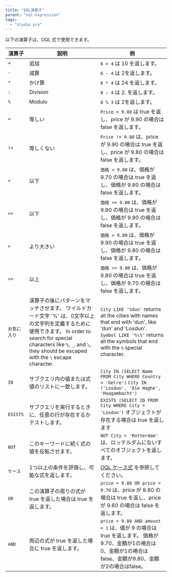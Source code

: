 ```yaml
---
title: "OQL演算子"
parent: "oql-expression"
tags:
  - "studio pro"
---
```



以下の演算子は、OQL 式で使用できます。

| 演算子      | 説明                                                                                                                                                                                     | 例                                                                                                                                                                                                  |
| -------- | -------------------------------------------------------------------------------------------------------------------------------------------------------------------------------------- | -------------------------------------------------------------------------------------------------------------------------------------------------------------------------------------------------- |
| `+`      | 追加                                                                                                                                                                                     | `6 + 4` は 10 を返します。                                                                                                                                                                                |
| `-`      | 減算                                                                                                                                                                                     | `6 - 4` は 2を返します。                                                                                                                                                                                  |
| `*`      | かけ算                                                                                                                                                                                    | `6 * 4` は 24 を返します。                                                                                                                                                                                |
| `:`      | Division                                                                                                                                                                               | `8 : 4` は 2. を返します。                                                                                                                                                                                |
| `%`      | Modulo                                                                                                                                                                                 | `8 % 3` は 2を返します。                                                                                                                                                                                  |
| `=`      | 等しい                                                                                                                                                                                    | `Price = 9.80` は true を返し、price が 9.90 の場合は false を返します。                                                                                                                                           |
| `!=`     | 等しくない                                                                                                                                                                                  | `Price != 9.80` は、price が 9.90 の場合は true を返し、price が 9.80 の場合は false を返します。                                                                                                                        |
| `<`   | 以下                                                                                                                                                                                     | `価格 < 9.80` は、価格が 9.70 の場合は true を返し、価格が 9.80 の場合は false を返します。                                                                                                                                 |
| `<=`  | 以下                                                                                                                                                                                     | `価格 <= 9.80` は、価格が 9.80 の場合は true を返し、価格が 9.90 の場合は false を返します。                                                                                                                                |
| `>`   | より大きい                                                                                                                                                                                  | `価格 > 9.80` は、価格が 9.90 の場合は true を返し、価格が 9.80 の場合は false を返します。                                                                                                                                 |
| `>=`  | 以上                                                                                                                                                                                     | `価格 >= 9.80` は、価格が 9.80 の場合は true を返し、価格が 9.70 の場合は false を返します。                                                                                                                                |
| `お気に入り`  | 演算子の後にパターンをマッチさせます。 ワイルドカード文字 '%' は、0文字以上の文字列を定義するために使用できます。 In order to search for special characters like `%`, `_`, and `\`, they should be escaped with the `\` escape character. | `City LIKE '%dun'` returns all the cities with names that end with 'dun', like 'dun' and 'Losdun'.<br> `Symbol LIKE '%\%'` returns all the symbols that end with the `%` special character. |
| `IN`     | サブクエリ内の値または式値のリストに一致します。                                                                                                                                                               | `City IN (SELECT Name FROM City WHERE Country = 'Gelre')` `City IN ('Losdun', 'Die Haghe', 'Haagambacht')`                                                                                         |
| `EXISTS` | サブクエリを実行するときに、任意の行が存在するかテストします。                                                                                                                                                        | `EXISTS (SELECT ID FROM City WHERE City = 'Losdun')` オブジェクトが存在する場合は true を返します                                                                                                                     |
| `NOT`    | このキーワードに続く式の値を反転させます。                                                                                                                                                                  | `NOT City = 'Rotterdam'` は、ロッテルダムにないすべてのオブジェクトを返します。                                                                                                                                               |
| `ケース`    | 1つ以上の条件を評価し、可能な式を返します。                                                                                                                                                                 | [OQL ケース式](oql-case-expression) を参照してください。                                                                                                                                                         |
| `OR`     | この演算子の周りの式が true を返した場合は true を返します。                                                                                                                                                   | `price = 9.80 OR price = 9.70` は、price が 9.80 の場合は true を返し、price が 9.60 の場合は false を返します。                                                                                                         |
| `AND`    | 両辺の式が true を返した場合に true を返します。                                                                                                                                                         | `price = 9.80 AND amount = 1` は、値が 9 の場合は true を返します。 価格が9.70、金額が1の場合は0、金額が1の場合はfalse、金額が9.80、金額が2の場合はfalse。                                                                                       |
